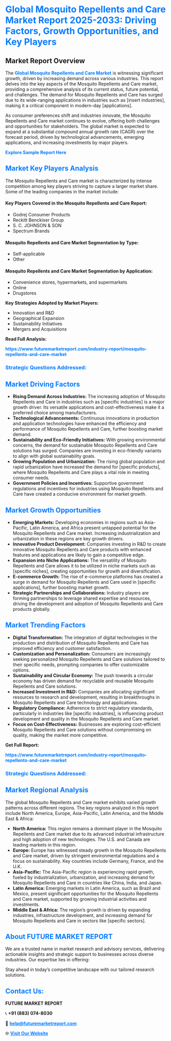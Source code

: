 <h1 style="color: #007BFF;">Global Mosquito Repellents and Care Market Report 2025-2033: Driving Factors, Growth Opportunities, and Key Players</h1>

<section id="overview">
<h2>Market Report Overview</h2>
<p>The <a href="https://www.futuremarketreport.com/industry-report/mosquito-repellents-and-care-market" style="color: #007BFF; text-decoration: none;"><strong>Global Mosquito Repellents and Care Market</strong></a> is witnessing significant growth, driven by increasing demand across various industries. This report delves into the key aspects of the Mosquito Repellents and Care market, providing a comprehensive analysis of its current status, future potential, and challenges. The demand for Mosquito Repellents and Care has surged due to its wide-ranging applications in industries such as [insert industries], making it a critical component in modern-day [applications].</p>
<p>As consumer preferences shift and industries innovate, the Mosquito Repellents and Care market continues to evolve, offering both challenges and opportunities for stakeholders. The global market is expected to expand at a substantial compound annual growth rate (CAGR) over the forecast period, driven by technological advancements, emerging applications, and increasing investments by major players.</p>
</section>

<section id="overview">
<p><a href="https://www.futuremarketreport.com/request-sample/reportId=104623" style="color: #007BFF; text-decoration: none;"><strong>Explore Sample Report Here</strong></a></p>
</section>

<section id="key-players">
<h2 style="color: #007BFF;">Market Key Players Analysis</h2>
<p>The Mosquito Repellents and Care market is characterized by intense competition among key players striving to capture a larger market share. Some of the leading companies in the market include:</p>
<h4>Key Players Covered in the Mosquito Repellents and Care Report:</h4>
<ul><li>Godrej Consumer Products</li><li>Reckitt Benckiser Group</li><li>S. C. JOHNSON &amp; SON</li><li>Spectrum Brands</li></ul>
<h4>Mosquito Repellents and Care Market Segmentation by Type:</h4>
<ul><li>Self-applicable</li><li>Other</li></ul>

<h4>Mosquito Repellents and Care Market Segmentation by Application:</h4>
<ul><li>Convenience stores, hypermarkets, and supermarkets</li><li>Online</li><li>Drugstores</li></ul>
<p><strong>Key Strategies Adopted by Market Players:</strong></p>
<ul>
<li>Innovation and R&D</li>
<li>Geographical Expansion</li>
<li>Sustainability Initiatives</li>
<li>Mergers and Acquisitions</li>
</ul>
</section>

<section>
<p><strong>Read Full Analysis: </strong></p><a href="https://www.futuremarketreport.com/industry-report/mosquito-repellents-and-care-market" style="color: #007BFF; text-decoration: none;"><strong>https://www.futuremarketreport.com/industry-report/mosquito-repellents-and-care-market</strong></a>
<h3 style="color: #007BFF;">Strategic Questions Addressed:</h3>
</section>

<section id="driving-factors">
<h2 style="color: #007BFF;">Market Driving Factors</h2>
<ul>
<li><strong>Rising Demand Across Industries:</strong> The increasing adoption of Mosquito Repellents and Care in industries such as [specific industries] is a major growth driver. Its versatile applications and cost-effectiveness make it a preferred choice among manufacturers.</li>
<li><strong>Technological Advancements:</strong> Continuous innovations in production and application technologies have enhanced the efficiency and performance of Mosquito Repellents and Care, further boosting market demand.</li>
<li><strong>Sustainability and Eco-Friendly Initiatives:</strong> With growing environmental concerns, the demand for sustainable Mosquito Repellents and Care solutions has surged. Companies are investing in eco-friendly variants to align with global sustainability goals.</li>
<li><strong>Growing Population and Urbanization:</strong> The rising global population and rapid urbanization have increased the demand for [specific products], where Mosquito Repellents and Care plays a vital role in meeting consumer needs.</li>
<li><strong>Government Policies and Incentives:</strong> Supportive government regulations and incentives for industries using Mosquito Repellents and Care have created a conducive environment for market growth.</li>
</ul>
</section>

<section id="growth-opportunities">
<h2 style="color: #007BFF;">Market Growth Opportunities</h2>
<ul>
<li><strong>Emerging Markets:</strong> Developing economies in regions such as Asia-Pacific, Latin America, and Africa present untapped potential for the Mosquito Repellents and Care market. Increasing industrialization and urbanization in these regions are key growth drivers.</li>
<li><strong>Innovative Product Development:</strong> Companies investing in R&D to create innovative Mosquito Repellents and Care products with enhanced features and applications are likely to gain a competitive edge.</li>
<li><strong>Expansion into Niche Applications:</strong> The versatility of Mosquito Repellents and Care allows it to be utilized in niche markets such as [specific niches], creating opportunities for growth and diversification.</li>
<li><strong>E-commerce Growth:</strong> The rise of e-commerce platforms has created a surge in demand for Mosquito Repellents and Care used in [specific applications], further boosting market growth.</li>
<li><strong>Strategic Partnerships and Collaborations:</strong> Industry players are forming partnerships to leverage shared expertise and resources, driving the development and adoption of Mosquito Repellents and Care products globally.</li>
</ul>
</section>

<section id="trending-factors">
<h2 style="color: #007BFF;">Market Trending Factors</h2>
<ul>
<li><strong>Digital Transformation:</strong> The integration of digital technologies in the production and distribution of Mosquito Repellents and Care has improved efficiency and customer satisfaction.</li>
<li><strong>Customization and Personalization:</strong> Consumers are increasingly seeking personalized Mosquito Repellents and Care solutions tailored to their specific needs, prompting companies to offer customizable options.</li>
<li><strong>Sustainability and Circular Economy:</strong> The push towards a circular economy has driven demand for recyclable and reusable Mosquito Repellents and Care solutions.</li>
<li><strong>Increased Investment in R&D:</strong> Companies are allocating significant resources to research and development, resulting in breakthroughs in Mosquito Repellents and Care technology and applications.</li>
<li><strong>Regulatory Compliance:</strong> Adherence to strict regulatory standards, particularly in industries like [specific industries], is influencing product development and quality in the Mosquito Repellents and Care market.</li>
<li><strong>Focus on Cost-Effectiveness:</strong> Businesses are exploring cost-efficient Mosquito Repellents and Care solutions without compromising on quality, making the market more competitive.</li>
</ul>
</section>

<section>
<p><strong>Get Full Report: </strong></p><a href="https://www.futuremarketreport.com/industry-report/mosquito-repellents-and-care-market" style="color: #007BFF; text-decoration: none;"><strong>https://www.futuremarketreport.com/industry-report/mosquito-repellents-and-care-market</strong></a>
<h3 style="color: #007BFF;">Strategic Questions Addressed:</h3>
</section>


<section id="regional-analysis">
<h2 style="color: #007BFF;">Market Regional Analysis</h2>
<p>The global Mosquito Repellents and Care market exhibits varied growth patterns across different regions. The key regions analyzed in this report include North America, Europe, Asia-Pacific, Latin America, and the Middle East & Africa:</p>
<ul>
<li><strong>North America:</strong> This region remains a dominant player in the Mosquito Repellents and Care market due to its advanced industrial infrastructure and high adoption of new technologies. The U.S. and Canada are leading markets in this region.</li>
<li><strong>Europe:</strong> Europe has witnessed steady growth in the Mosquito Repellents and Care market, driven by stringent environmental regulations and a focus on sustainability. Key countries include Germany, France, and the U.K.</li>
<li><strong>Asia-Pacific:</strong> The Asia-Pacific region is experiencing rapid growth, fueled by industrialization, urbanization, and increasing demand for Mosquito Repellents and Care in countries like China, India, and Japan.</li>
<li><strong>Latin America:</strong> Emerging markets in Latin America, such as Brazil and Mexico, present significant opportunities for the Mosquito Repellents and Care market, supported by growing industrial activities and investments.</li>
<li><strong>Middle East & Africa:</strong> The region’s growth is driven by expanding industries, infrastructure development, and increasing demand for Mosquito Repellents and Care in sectors like [specific sectors].</li>
</ul>
</section>

<footer>
<h2 style="color: #007BFF;">About FUTURE MARKET REPORT</h2>
<p>We are a trusted name in market research and advisory services, delivering actionable insights and strategic support to businesses across diverse industries. Our expertise lies in offering:</p>

<p>Stay ahead in today’s competitive landscape with our tailored research solutions.</p>

<h2 style="color: #007BFF;">Contact Us:</h2>
<p><strong>FUTURE MARKET REPORT</strong></p>
<p>📞 <strong>+91 (883) 074-8030</strong></p>
<p>📧 <strong><a href="mailto:help@futuremarketreport.com" style="color: #007BFF;">help@futuremarketreport.com</a></strong></p>
<p>🌐 <strong><a href="https://www.futuremarketreport.com/" style="color: #007BFF;">Visit Our Website</a></strong></p>
</footer>